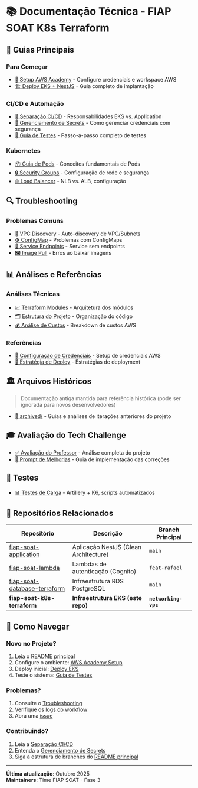 # 📚 Documentação Técnica - FIAP SOAT K8s Terraform

## 🚀 Guias Principais

### Para Começar
- [📘 Setup AWS Academy](AWS-ACADEMY-SETUP.md) - Configure credenciais e workspace AWS
- [🏗️ Deploy EKS + NestJS](nestjs-k8s-setup.md) - Guia completo de implantação

### CI/CD e Automação
- [🔄 Separação CI/CD](CI-CD-SEPARATION.md) - Responsabilidades EKS vs. Application
- [🔐 Gerenciamento de Secrets](SECRETS-MANAGEMENT.md) - Como gerenciar credenciais com segurança
- [🧪 Guia de Testes](TESTING-GUIDE.md) - Passo-a-passo completo de testes

### Kubernetes
- [📦 Guia de Pods](guides/POD-CONCEPTS-GUIDE.md) - Conceitos fundamentais de Pods
- [🔒 Security Groups](guides/SECURITY-GROUPS-GUIDE.md) - Configuração de rede e segurança
- [🌐 Load Balancer](guides/LOAD-BALANCER-GUIDE.md) - NLB vs. ALB, configuração

## 🔍 Troubleshooting

### Problemas Comuns
- [🔧 VPC Discovery](reference/troubleshooting/VPC-DISCOVERY-SOLUTION.md) - Auto-discovery de VPC/Subnets
- [⚙️ ConfigMap](reference/troubleshooting/CONFIGMAP-SOLUTION.md) - Problemas com ConfigMaps
- [🔗 Service Endpoints](reference/troubleshooting/SERVICE-TROUBLESHOOTING.md) - Service sem endpoints
- [🖼️ Image Pull](reference/troubleshooting/IMAGE-PULL-SOLUTION.md) - Erros ao baixar imagens

## 📊 Análises e Referências

### Análises Técnicas
- [📈 Terraform Modules](reference/analysis/TERRAFORM-MODULES-ANALYSIS.md) - Arquitetura dos módulos
- [🗂️ Estrutura do Projeto](reference/analysis/PROJECT-STRUCTURE-ANALYSIS.md) - Organização do código
- [💰 Análise de Custos](reference/analysis/COST-ANALYSIS.md) - Breakdown de custos AWS

### Referências
- [📝 Configuração de Credenciais](reference/AWS-CREDENTIALS-SETUP.md) - Setup de credenciais AWS
- [🎯 Estratégia de Deploy](reference/DEPLOY-STRATEGY.md) - Estratégias de deployment

## 🏛️ Arquivos Históricos

> Documentação antiga mantida para referência histórica (pode ser ignorada para novos desenvolvedores)

- [📁 archived/](archived/) - Guias e análises de iterações anteriores do projeto

## 🎓 Avaliação do Tech Challenge

- [✅ Avaliação do Professor](../AVALIACAO-PROFESSOR.md) - Análise completa do projeto
- [🚀 Prompt de Melhorias](../PROMPT-MELHORIAS.md) - Guia de implementação das correções

## 🧪 Testes

- [📊 Testes de Carga](../load-tests/README.md) - Artillery + K6, scripts automatizados

## 🔗 Repositórios Relacionados

| Repositório | Descrição | Branch Principal |
|-------------|-----------|------------------|
| [fiap-soat-application](https://github.com/3-fase-fiap-soat-team/fiap-soat-application) | Aplicação NestJS (Clean Architecture) | `main` |
| [fiap-soat-lambda](https://github.com/3-fase-fiap-soat-team/fiap-soat-lambda) | Lambdas de autenticação (Cognito) | `feat-rafael` |
| [fiap-soat-database-terraform](https://github.com/3-fase-fiap-soat-team/fiap-soat-database-terraform) | Infraestrutura RDS PostgreSQL | `main` |
| **fiap-soat-k8s-terraform** | **Infraestrutura EKS (este repo)** | **`networking-vpc`** |

## 📖 Como Navegar

### Novo no Projeto?
1. Leia o [README principal](../README.md)
2. Configure o ambiente: [AWS Academy Setup](AWS-ACADEMY-SETUP.md)
3. Deploy inicial: [Deploy EKS](nestjs-k8s-setup.md)
4. Teste o sistema: [Guia de Testes](TESTING-GUIDE.md)

### Problemas?
1. Consulte o [Troubleshooting](#-troubleshooting)
2. Verifique os [logs do workflow](https://github.com/3-fase-fiap-soat-team/fiap-soat-k8s-terraform/actions)
3. Abra uma [issue](https://github.com/3-fase-fiap-soat-team/fiap-soat-k8s-terraform/issues)

### Contribuindo?
1. Leia a [Separação CI/CD](CI-CD-SEPARATION.md)
2. Entenda o [Gerenciamento de Secrets](SECRETS-MANAGEMENT.md)
3. Siga a estrutura de branches do [README principal](../README.md#-branches-e-repositórios)

---

**Última atualização**: Outubro 2025  
**Maintainers**: Time FIAP SOAT - Fase 3
